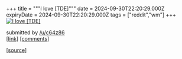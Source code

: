 +++
title = """I love [TDE]"""
date = 2024-09-30T22:20:29.000Z
expiryDate = 2024-09-30T22:20:29.000Z
tags = ["reddit","wm"]
+++
[![I love [TDE]](https://preview.redd.it/efqz210ou0sd1.png?width=640&crop=smart&auto=webp&s=45d10055493e9e84ba34bd0492de3c1015abdc76 "I love [TDE]")](https://www.reddit.com/r/unixporn/comments/1ft8do3/i_love_tde/)

submitted by [/u/c64z86](https://www.reddit.com/user/c64z86)  
[\[link\]](https://i.redd.it/efqz210ou0sd1.png) [\[comments\]](https://www.reddit.com/r/unixporn/comments/1ft8do3/i_love_tde/)

[[source]](https://www.reddit.com/r/unixporn/comments/1ft8do3/i_love_tde/)
